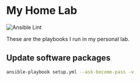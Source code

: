 # My Home Lab

![Ansible Lint](https://github.com/nleiva/ansible-home/workflows/Ansible%20Lint/badge.svg)

These are the playbooks I run in my personal lab.

## Update software packages

```bash
ansible-playbook setup.yml --ask-become-pass -v
```